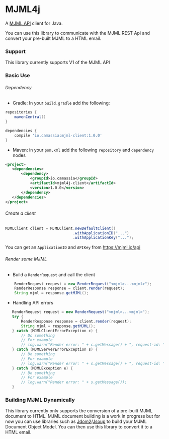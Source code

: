 # MJML4j

A [MJML API](https://mjml.io/api) client for Java. 

You can use this library to communicate with the MJML REST Api and convert your pre-built MJML to a HTML email.


### Support

This library currently supports V1 of the MJML API

### Basic Use

###### Dependency

 - Gradle: In your `build.gradle` add the following:
 
```groovy
repositories {
    mavenCentral()
}

dependencies {
    compile 'io.camassia:mjml-client:1.0.0'
}
```

 - Maven: in your `pom.xml` add the following `repository` and `dependency` nodes
 
 ```xml
<project>
    <dependencies>
        <dependency>
            <groupId>io.camassia</groupId>
            <artifactId>mjml4j-client</artifactId>
            <version>1.0.0</version>
        </dependency>
    </dependencies>
</project>
```

###### Create a client

```java
MJMLClient client = MJMLClient.newDefaultClient()
                              .withApplicationID("...")
                              .withApplicationKey("...");
```

You can get an `ApplicationID` and `APIKey` from https://mjml.io/api


###### Render some MJML

 - Build a `RenderRequest` and call the client
 
```java
    RenderRequest request = new RenderRequest("<mjml>...<mjml>");
    RenderResponse response = client.render(request);
    String mjml = response.getMJML();
```

 - Handling API errors
 
 ```java
    RenderRequest request = new RenderRequest("<mjml>...<mjml>");
    try {
        RenderResponse response = client.render(request);
        String mjml = response.getMJML();
    } catch (MJMLClientErrorException c) {
        // Do something
        // For example
        // log.warn("Render error: " + c.getMessage() + ", request-id: " + c.getRequestId());
    } catch (MJMLServerErrorException s) {
        // Do something
        // For example
        // log.warn("Render error: " + s.getMessage() + ", request-id: " + s.getRequestId());
    } catch (MJMLException e) {
        // Do something
        // For example
        // log.warn("Render error: " + s.getMessage());
    }
 ```
 
 ### Building MJML Dynamically
 
 This library currently only supports the conversion of a pre-built MJML document to HTML.
 MJML document building is a work in progress but for now you can use libraries such as [Jdom2](http://o7planning.org/en/10149/java-jdom2-tutorial)/[Jsoup](http://howtodoinjava.com/jsoup/complete-jsoup-tutorial/) to build your MJML Document Object Model. You can then use this library to convert it to a HTML email.
